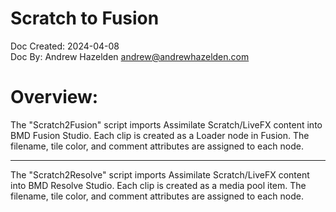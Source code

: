 # Scratch to Fusion

Doc Created: 2024-04-08  
Doc By: Andrew Hazelden <andrew@andrewhazelden.com>  

# Overview:

The "Scratch2Fusion" script imports Assimilate Scratch/LiveFX content into BMD Fusion Studio. Each clip is created as a Loader node in Fusion. The filename, tile color, and comment attributes are assigned to each node.

----

The "Scratch2Resolve" script imports Assimilate Scratch/LiveFX content into BMD Resolve Studio. Each clip is created as a media pool item. The filename, tile color, and comment attributes are assigned to each node.


